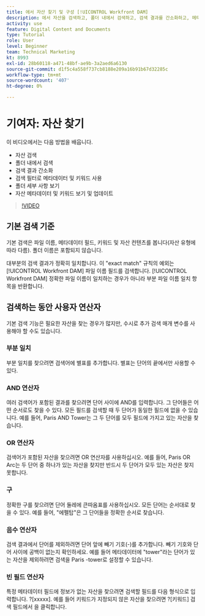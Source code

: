 ```yaml
---
title: 에서 자산 찾기 및 구성 [!UICONTROL Workfront DAM]
description: 에서 자산을 검색하고, 폴더 내에서 검색하고, 검색 결과를 간소화하고, 메타데이터 및 키워드를 검색 필터로 사용하는 방법을 알아봅니다. [!UICONTROL Workfront DAM].
activity: use
feature: Digital Content and Documents
type: Tutorial
role: User
level: Beginner
team: Technical Marketing
kt: 8993
exl-id: 28b60118-a471-48bf-ae9b-3a2aed6a6130
source-git-commit: d1f5c4a558f737cb8188e209a16b91b67d32285c
workflow-type: tm+mt
source-wordcount: '407'
ht-degree: 0%

---
```


# 기여자: 자산 찾기

이 비디오에서는 다음 방법을 배웁니다.

* 자산 검색
* 폴더 내에서 검색
* 검색 결과 간소화
* 검색 필터로 메타데이터 및 키워드 사용
* 폴더 세부 사항 보기
* 자산 메타데이터 및 키워드 보기 및 업데이트

>[!VIDEO](https://video.tv.adobe.com/v/335253/?quality=12)

## 기본 검색 기준

기본 검색은 파일 이름, 메타데이터 필드, 키워드 및 자산 컨텐츠를 봅니다(자산 유형에 따라 다름). 폴더 이름은 포함되지 않습니다.

대부분의 검색 결과가 정확히 일치합니다. 이 &quot;exact match&quot; 규칙의 예외는 [!UICONTROL Workfront DAM] 파일 이름 필드를 검색합니다. [!UICONTROL Workfront DAM] 정확한 파일 이름이 일치하는 경우가 아니라 부분 파일 이름 일치 항목을 반환합니다.

## 검색하는 동안 사용자 연산자

기본 검색 기능은 필요한 자산을 찾는 경우가 많지만, 수시로 추가 검색 매개 변수를 사용해야 할 수도 있습니다.

### 부분 일치

부분 일치를 찾으려면 검색어에 별표를 추가합니다. 별표는 단어의 끝에서만 사용할 수 있다.

### AND 연산자

여러 검색어가 포함된 결과를 찾으려면 단어 사이에 AND를 입력합니다. 그 단어들은 어떤 순서로도 찾을 수 있다. 모든 필드를 검색할 때 두 단어가 동일한 필드에 없을 수 있습니다. 예를 들어, Paris AND Tower는 그 두 단어를 모두 필드에 가지고 있는 자산을 찾습니다.

### OR 연산자

검색어가 포함된 자산을 찾으려면 OR 연산자를 사용하십시오. 예를 들어, Paris OR Arc는 두 단어 중 하나가 있는 자산을 찾지만 반드시 두 단어가 모두 있는 자산은 찾지 못합니다.

### 구

정확한 구를 찾으려면 단어 둘레에 큰따옴표를 사용하십시오. 모든 단어는 순서대로 찾을 수 있다. 예를 들어, &quot;에펠탑&quot;은 그 단어들을 정확한 순서로 찾습니다.

### 음수 연산자

검색 결과에서 단어를 제외하려면 단어 앞에 빼기 기호(-)를 추가합니다. 빼기 기호와 단어 사이에 공백이 없는지 확인하세요. 예를 들어 메타데이터에 &quot;tower&quot;라는 단어가 있는 자산을 제외하려면 검색을 Paris -tower로 설정할 수 있습니다.

### 빈 필드 연산자

특정 메타데이터 필드에 정보가 없는 자산을 찾으려면 검색할 필드를 다음 형식으로 입력합니다. ?[xxxxx]. 예를 들어 키워드가 지정되지 않은 자산을 찾으려면 ?[키워드] 검색 필드에서 을 클릭합니다.
